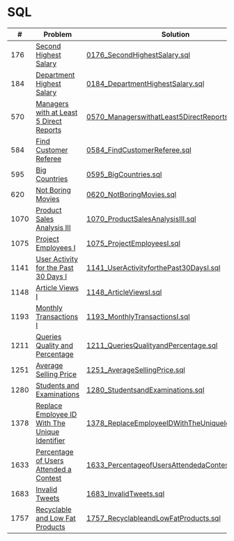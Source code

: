 # SQL

| #    | Problem                                                                                                                                     | Solution                                                                                                                                                          | Difficulty |
| ---- | ------------------------------------------------------------------------------------------------------------------------------------------- | ----------------------------------------------------------------------------------------------------------------------------------------------------------------- | ---------- |
| 176  | [Second Highest Salary](https://leetcode.com/problems/second-highest-salary/description/)                                                   | [0176_SecondHighestSalary.sql](https://github.com/jinxuan-owyong/leetcode/blob/master/sql/0176_SecondHighestSalary.sql)                                           | Medium     |
| 184  | [Department Highest Salary](https://leetcode.com/problems/department-highest-salary/description/)                                           | [0184_DepartmentHighestSalary.sql](https://github.com/jinxuan-owyong/leetcode/blob/master/sql/0184_DepartmentHighestSalary.sql)                                   | Medium     |
| 570  | [Managers with at Least 5 Direct Reports](https://leetcode.com/problems/managers-with-at-least-5-direct-reports/description/)               | [0570_ManagerswithatLeast5DirectReports.sql](https://github.com/jinxuan-owyong/leetcode/blob/master/sql/0570_ManagerswithatLeast5DirectReports.sql)               | Medium     |
| 584  | [Find Customer Referee](https://leetcode.com/problems/find-customer-referee/description/)                                                   | [0584_FindCustomerReferee.sql](https://github.com/jinxuan-owyong/leetcode/blob/master/sql/0584_FindCustomerReferee.sql)                                           | Easy       |
| 595  | [Big Countries](https://leetcode.com/problems/big-countries/description/)                                                                   | [0595_BigCountries.sql](https://github.com/jinxuan-owyong/leetcode/blob/master/sql/0595_BigCountries.sql)                                                         | Easy       |
| 620  | [Not Boring Movies](https://leetcode.com/problems/not-boring-movies/description/)                                                           | [0620_NotBoringMovies.sql](https://github.com/jinxuan-owyong/leetcode/blob/master/sql/0620_NotBoringMovies.sql)                                                   | Easy       |
| 1070 | [Product Sales Analysis III](https://leetcode.com/problems/product-sales-analysis-iii/description/)                                         | [1070_ProductSalesAnalysisIII.sql](https://github.com/jinxuan-owyong/leetcode/blob/master/sql/1070_ProductSalesAnalysisIII.sql)                                   | Medium     |
| 1075 | [Project Employees I](https://leetcode.com/problems/project-employees-i/description/)                                                       | [1075_ProjectEmployeesI.sql](https://github.com/jinxuan-owyong/leetcode/blob/master/sql/1075_ProjectEmployeesI.sql)                                               | Easy       |
| 1141 | [User Activity for the Past 30 Days I](https://leetcode.com/problems/user-activity-for-the-past-30-days-i/description/)                     | [1141_UserActivityforthePast30DaysI.sql](https://github.com/jinxuan-owyong/leetcode/blob/master/sql/1141_UserActivityforthePast30DaysI.sql)                       | Easy       |
| 1148 | [Article Views I](https://leetcode.com/problems/article-views-i/description/)                                                               | [1148_ArticleViewsI.sql](https://github.com/jinxuan-owyong/leetcode/blob/master/sql/1148_ArticleViewsI.sql)                                                       | Easy       |
| 1193 | [Monthly Transactions I](https://leetcode.com/problems/monthly-transactions-i/description/)                                                 | [1193_MonthlyTransactionsI.sql](https://github.com/jinxuan-owyong/leetcode/blob/master/sql/1193_MonthlyTransactionsI.sql)                                         | Medium     |
| 1211 | [Queries Quality and Percentage](https://leetcode.com/problems/queries-quality-and-percentage/description/)                                 | [1211_QueriesQualityandPercentage.sql](https://github.com/jinxuan-owyong/leetcode/blob/master/sql/1211_QueriesQualityandPercentage.sql)                           | Easy       |
| 1251 | [Average Selling Price](https://leetcode.com/problems/average-selling-price/description/)                                                   | [1251_AverageSellingPrice.sql](https://github.com/jinxuan-owyong/leetcode/blob/master/sql/1251_AverageSellingPrice.sql)                                           | Easy       |
| 1280 | [Students and Examinations](https://leetcode.com/problems/students-and-examinations/description/)                                           | [1280_StudentsandExaminations.sql](https://github.com/jinxuan-owyong/leetcode/blob/master/sql/1280_StudentsandExaminations.sql)                                   | Easy       |
| 1378 | [Replace Employee ID With The Unique Identifier](https://leetcode.com/problems/replace-employee-id-with-the-unique-identifier/description/) | [1378_ReplaceEmployeeIDWithTheUniqueIdentifier.sql](https://github.com/jinxuan-owyong/leetcode/blob/master/sql/1378_ReplaceEmployeeIDWithTheUniqueIdentifier.sql) | Easy       |
| 1633 | [Percentage of Users Attended a Contest](https://leetcode.com/problems/percentage-of-users-attended-a-contest/description/)                 | [1633_PercentageofUsersAttendedaContest.sql](https://github.com/jinxuan-owyong/leetcode/blob/master/sql/1633_PercentageofUsersAttendedaContest.sql)               | Easy       |
| 1683 | [Invalid Tweets](https://leetcode.com/problems/invalid-tweets/description/)                                                                 | [1683_InvalidTweets.sql](https://github.com/jinxuan-owyong/leetcode/blob/master/sql/1683_InvalidTweets.sql)                                                       | Easy       |
| 1757 | [Recyclable and Low Fat Products](https://leetcode.com/problems/recyclable-and-low-fat-products/description/)                               | [1757_RecyclableandLowFatProducts.sql](https://github.com/jinxuan-owyong/leetcode/blob/master/sql/1757_RecyclableandLowFatProducts.sql)                           | Easy       |
